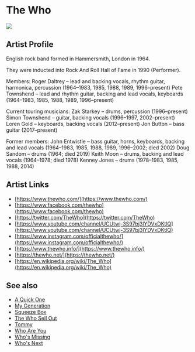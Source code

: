 # The Who

![](../../asssets/artists/The_Who.png)

## Artist Profile

English rock band formed in Hammersmith, London in 1964.

They were inducted into Rock And Roll Hall of Fame in 1990 (Performer).

Members:
Roger Daltrey – lead and backing vocals, rhythm guitar, harmonica, percussion (1964–1983, 1985, 1988, 1989, 1996–present)
Pete Townshend – lead and rhythm guitar, backing and lead vocals, keyboards (1964–1983, 1985, 1988, 1989, 1996–present)

Current touring musicians:
Zak Starkey – drums, percussion (1996–present)
Simon Townshend – guitar, backing vocals (1996–1997, 2002–present)
Loren Gold – keyboards, backing vocals (2012–present)
Jon Button – bass guitar (2017–present)

Former members:
John Entwistle – bass guitar, horns, keyboards, backing and lead vocals (1964–1983, 1985, 1988, 1989, 1996–2002; died 2002)
Doug Sandom – drums (1964; died 2019)
Keith Moon – drums, backing and lead vocals (1964–1978; died 1978)
Kenney Jones – drums (1978–1983, 1985, 1988, 2014)

## Artist Links

- [https://www.thewho.com/](https://www.thewho.com/)
- [https://www.facebook.com/thewho](https://www.facebook.com/thewho)
- [https://twitter.com/TheWho](https://twitter.com/TheWho)
- [https://www.youtube.com/channel/UCUtwj-3S97bj3lYDVxDKtlQ](https://www.youtube.com/channel/UCUtwj-3S97bj3lYDVxDKtlQ)
- [https://www.instagram.com/officialthewho/](https://www.instagram.com/officialthewho/)
- [https://www.thewho.info/](https://www.thewho.info/)
- [https://thewho.net/](https://thewho.net/)
- [https://en.wikipedia.org/wiki/The_Who](https://en.wikipedia.org/wiki/The_Who)


## See also

- [A Quick One](The_Who-A_Quick_One.md)
- [My Generation](The_Who-My_Generation.md)
- [Squeeze Box](The_Who-Squeeze_Box.md)
- [The Who Sell Out](The_Who-The_Who_Sell_Out.md)
- [Tommy](The_Who-Tommy.md)
- [Who Are You](The_Who-Who_Are_You.md)
- [Who's Missing](The_Who-Whos_Missing.md)
- [Who's Next](The_Who-Whos_Next.md)
